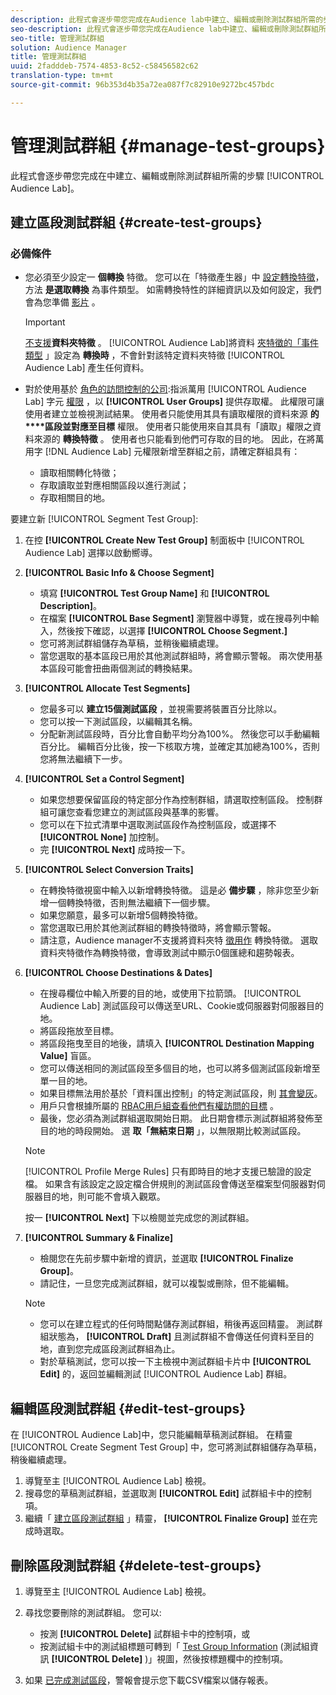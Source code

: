 ```yaml
---
description: 此程式會逐步帶您完成在Audience lab中建立、編輯或刪除測試群組所需的步驟
seo-description: 此程式會逐步帶您完成在Audience lab中建立、編輯或刪除測試群組所需的步驟
seo-title: 管理測試群組
solution: Audience Manager
title: 管理測試群組
uuid: 2fadddeb-7574-4853-8c52-c58456582c62
translation-type: tm+mt
source-git-commit: 96b353d4b35a72ea087f7c82910e9272bc457bdc

---
```



# 管理測試群組 {#manage-test-groups}

此程式會逐步帶您完成在中建立、編輯或刪除測試群組所需的步驟 [!UICONTROL Audience Lab]。

## 建立區段測試群組 {#create-test-groups}

### 必備條件

<!-- create-test-group.xml -->

* 您必須至少設定一 **個轉換** 特徵。 您可以在「特徵產生器」中 [設定轉換特徵](../../features/traits/create-onboarded-rule-based-traits.md)，方法 **是選取轉換** 為事件類型。 如需轉換特性的詳細資訊以及如何設定，我們會為您準備 [影片](https://helpx.adobe.com/audience-manager/kt/using/creating-conversion-traits-feature-video-use.html) 。

   >[!IMPORTANT]
   >
   >[不支援](../../features/traits/about-folder-traits.md)**資料夾特徵** 。 [!UICONTROL Audience Lab]將資料 [夾特徵的「事件類型](../../features/traits/create-onboarded-rule-based-traits.md) 」設定為 **轉換時** ，不會針對該特定資料夾特徵 [!UICONTROL Audience Lab] 產生任何資料。

* 對於使用基於 [角色的訪問控制的公司](../../features/administration/administration-overview.md):指派萬用 [!UICONTROL Audience Lab] 字元 [權限](../../features/administration/administration-overview.md#wild-card-permissions) ，以 **[!UICONTROL User Groups]** 提供存取權。 此權限可讓使用者建立並檢視測試結果。 使用者只能使用其具有讀取權限的資料來源 **的****區段並對應至目標** 權限。 使用者只能使用來自其具有「讀取」權限之資料來源的 **轉換特徵** 。 使用者也只能看到他們可存取的目的地。 因此，在將萬用字 [!DNL Audience Lab] 元權限新增至群組之前，請確定群組具有：
   * 讀取相關轉化特徵；
   * 存取讀取並對應相關區段以進行測試；
   * 存取相關目的地。

要建立新 [!UICONTROL Segment Test Group]:

1. 在控 **[!UICONTROL Create New Test Group]** 制面板中 [!UICONTROL Audience Lab] 選擇以啟動嚮導。
1. **[!UICONTROL Basic Info & Choose Segment]**

   * 填寫 **[!UICONTROL Test Group Name]** 和 **[!UICONTROL Description]**。
   * 在檔案 **[!UICONTROL Base Segment]** 瀏覽器中導覽，或在搜尋列中輸入，然後按下確認，以選擇 **[!UICONTROL Choose Segment.]**
   * 您可將測試群組儲存為草稿，並稍後繼續處理。
   * 當您選取的基本區段已用於其他測試群組時，將會顯示警報。 兩次使用基本區段可能會扭曲兩個測試的轉換結果。

1. **[!UICONTROL Allocate Test Segments]**

   * 您最多可以 **建立15個測試區段** ，並視需要將裝置百分比除以。
   * 您可以按一下測試區段，以編輯其名稱。
   * 分配新測試區段時，百分比會自動平均分為100%。 然後您可以手動編輯百分比。 編輯百分比後，按一下核取方塊，並確定其加總為100%，否則您將無法繼續下一步。

1. **[!UICONTROL Set a Control Segment]**

   * 如果您想要保留區段的特定部分作為控制群組，請選取控制區段。 控制群組可讓您查看您建立的測試區段與基準的影響。
   * 您可以在下拉式清單中選取測試區段作為控制區段，或選擇不 **[!UICONTROL None]** 加控制。
   * 完 **[!UICONTROL Next]** 成時按一下。

1. **[!UICONTROL Select Conversion Traits]**

   * 在轉換特徵視窗中輸入以新增轉換特徵。 這是必 **備步驟** ，除非您至少新增一個轉換特徵，否則無法繼續下一個步驟。
   * 如果您願意，最多可以新增5個轉換特徵。
   * 當您選取已用於其他測試群組的轉換特徵時，將會顯示警報。
   * 請注意，Audience manager不支援將資料夾特 [徵用作](/help/using/features/traits/about-folder-traits.md) 轉換特徵。 選取資料夾特徵作為轉換特徵，會導致測試中顯示0個匯總和趨勢報表。

1. **[!UICONTROL Choose Destinations & Dates]**

   * 在搜尋欄位中輸入所要的目的地，或使用下拉箭頭。 [!UICONTROL Audience Lab] 測試區段可以傳送至URL、Cookie或伺服器對伺服器目的地。
   * 將區段拖放至目標。
   * 將區段拖曳至目的地後，請填入 **[!UICONTROL Destination Mapping Value]** 盲區。
   * 您可以傳送相同的測試區段至多個目的地，也可以將多個測試區段新增至單一目的地。
   * 如果目標無法用於基於「資料匯出控制」的特定測試區段，則 [其會變灰](../../features/data-export-controls.md)。
   * 用戶只會根據所屬的 [RBAC用戶組查看他們有權訪問的目標](../../features/administration/administration-overview.md) 。
   * 最後，您必須為測試群組選取開始日期。 此日期會標示測試群組將發佈至目的地的時段開始。 選 **取「無結束日期** 」，以無限期比較測試區段。
   >[!NOTE]
   >
   >[!UICONTROL Profile Merge Rules] 只有即時目的地才支援已驗證的設定檔。 如果含有該設定之設定檔合併規則的測試區段會傳送至檔案型伺服器對伺服器目的地，則可能不會填入觀眾。

   按一 **[!UICONTROL Next]** 下以檢閱並完成您的測試群組。

1. **[!UICONTROL Summary & Finalize]**

   * 檢閱您在先前步驟中新增的資訊，並選取 **[!UICONTROL Finalize Group]**。
   * 請記住，一旦您完成測試群組，就可以複製或刪除，但不能編輯。
   >[!NOTE]
   >* 您可以在建立程式的任何時間點儲存測試群組，稍後再返回精靈。 測試群組狀態為， **[!UICONTROL Draft]** 且測試群組不會傳送任何資料至目的地，直到您完成區段測試群組為止。
   >* 對於草稿測試，您可以按一下主檢視中測試群組卡片中 **[!UICONTROL Edit]** 的，返回並編輯測試 [!UICONTROL Audience Lab] 群組。


## 編輯區段測試群組 {#edit-test-groups}

在 [!UICONTROL Audience Lab]中，您只能編輯草稿測試群組。 在精靈 [!UICONTROL Create Segment Test Group] 中，您可將測試群組儲存為草稿，稍後繼續處理。

1. 導覽至主 [!UICONTROL Audience Lab] 檢視。
1. 搜尋您的草稿測試群組，並選取測 **[!UICONTROL Edit]** 試群組卡中的控制項。
1. 繼續「 [建立區段測試群組](../../features/audience-lab/audience-lab-manage-test-groups.md#create-test-groups) 」精靈， **[!UICONTROL Finalize Group]** 並在完成時選取。

## 刪除區段測試群組 {#delete-test-groups}

1. 導覽至主 [!UICONTROL Audience Lab] 檢視。
1. 尋找您要刪除的測試群組。 您可以:

   * 按測 **[!UICONTROL Delete]** 試群組卡中的控制項，或
   * 按測試組卡中的測試組標題可轉到「 [Test Group Information](../../features/audience-lab/audience-lab-information-view.md) (測試組資訊 **[!UICONTROL Delete]** )」視圖，然後按標題欄中的控制項。

1. 如果 [已完成測試區段](../../features/audience-lab/audience-lab.md#status)，警報會提示您下載CSV檔案以儲存報表。
